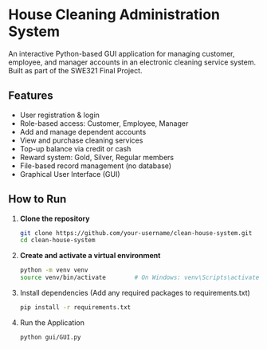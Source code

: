 # House Cleaning Administration System

An interactive Python-based GUI application for managing customer, employee, and manager accounts in an electronic cleaning service system. Built as part of the SWE321 Final Project.

## Features
- User registration & login
- Role-based access: Customer, Employee, Manager
- Add and manage dependent accounts
- View and purchase cleaning services
- Top-up balance via credit or cash
- Reward system: Gold, Silver, Regular members
- File-based record management (no database)
- Graphical User Interface (GUI)

## How to Run
1. **Clone the repository**
   ```bash
   git clone https://github.com/your-username/clean-house-system.git
   cd clean-house-system
2. **Create and activate a virtual environment**
   ```bash
   python -m venv venv
   source venv/bin/activate        # On Windows: venv\Scripts\activate
4. Install dependencies (Add any required packages to requirements.txt)
   ```bash
   pip install -r requirements.txt
6. Run the Application
   ```bash
   python gui/GUI.py
